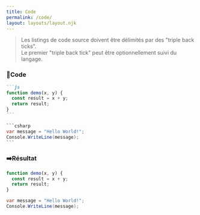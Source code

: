 ```yaml
---
title: Code
permalink: /code/
layout: layouts/layout.njk
---
```


> Les listings de code source doivent être délimités par des "triple back ticks".\
> Le premier "triple back tick" peut être optionnellement suivi du langage.

### 📄Code

````md
```js
function demo(x, y) {
  const result = x + y;
  return result;
}
```
````

````csharp
```csharp
var message = "Hello World!";
Console.WriteLine(message);
```
````

### ➡️Résultat

```js
function demo(x, y) {
  const result = x + y;
  return result;
}
```

```csharp
var message = "Hello World!";
Console.WriteLine(message);
```

